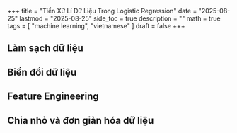 +++
title = "Tiền Xử Lí Dữ Liệu Trong Logistic Regression"
date = "2025-08-25"
lastmod = "2025-08-25"
side_toc = true
description = ""
math = true
tags = [
    "machine learning",
    "vietnamese"
]
draft = false
+++

## Làm sạch dữ liệu

## Biến đổi dữ liệu

## Feature Engineering

## Chia nhỏ và đơn giản hóa dữ liệu
